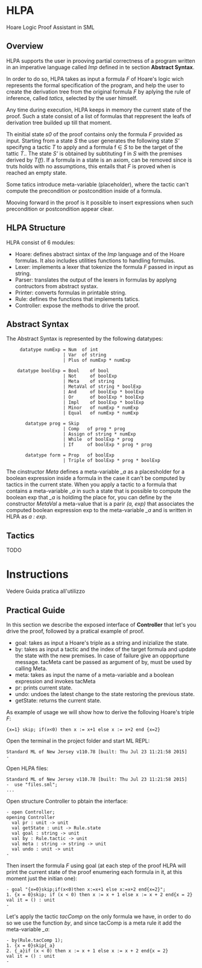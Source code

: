 # HLPA
Hoare Logic Proof Assistant in SML

## Overview
HLPA supports the user in prooving partial correctness of a program written in an imperative language called *Imp* defined in te section **Abstract Syntax**.

In order to do so, HLPA takes as input a formula *F* of Hoare's logic wich represents the formal specification of the program, and help the user to create the derivation tree from the original formula *F* by aplying the rule of inference, called *tatics*, selected by the user himself.

Any time during execution, HLPA keeps in memory the current state of the proof. Such a state consist of a list of formulas that reppresent the leafs of derivation tree builded up till that moment.

Th einitial state *s0* of the proof contains only the formula *F* provided as input. Starting from a state *S* the user generates the following state *S'* specifyng a tactic *T* to apply and a formula f ∈ *S* to be the target of the tattic *T*..
The state *S'* is obtained by subtituting f in *S* with the premises derived by *T(f)*.
If a formula in a state is an axiom, can be removed since is truts holds with no assumptions, this entails that *F* is proved when is reached an empty state.

Some tatics introduce meta-variable (placeholder), where the tactic can't compute the precondition or postcondition inside of a formula.

Mooving forward in the proof is it possible to insert expressions when such precondition or postcondition appear clear.

## HLPA Structure
HLPA consist of 6 modules:
* Hoare: defines abstract sintax of the *Imp* language and of the Hoare formulas. It also includes utilities functions to handling formulas.
* Lexer: implements a lexer that tokenize the formula *F* passed in input as string.
* Parser: translates the output of the lexers in formulas by applyng contructors from abstract systax.
* Printer: converts formulas in printable string.
* Rule: defines the functions that implements tatics.
* Controller: expose the methods to drive the proof.

## Abstract Syntax
The Abstract Syntax is represented by the following datatypes:

```ML
     datatype numExp = Num  of int
                     | Var  of string
                     | Plus of numExp * numExp

    datatype boolExp = Bool    of bool
                     | Not     of boolExp
                     | Meta    of string
                     | MetaVal of string * boolExp
                     | And     of boolExp * boolExp
                     | Or      of boolExp * boolExp
                     | Impl    of boolExp * boolExp
                     | Minor   of numExp * numExp
                     | Equal   of numExp * numExp

       datatype prog = Skip
                     | Comp   of prog * prog
                     | Assign of string * numExp
                     | While  of boolExp * prog
                     | If     of boolExp * prog * prog

       datatype form = Prop   of boolExp
                     | Triple of boolExp * prog * boolExp

```
The cinstructor *Meta* defines a meta-variable *_a* as a placesholder for a boolean expression inside a formula in the case it can't be computed by tactics in the current state.
When you apply a tactic to a formula that contains a meta-variable *_a* in such a state that is possible to compute the boolean exp that *_a* is holdimg the place for, you can define by the constructor *MetaVal* a meta-value that is a parir *(a, exp)* that associates  the computed boolean expression exp to the meta-variable *_a* and is written in HLPA as *a : exp*.

## Tactics
TODO
# Instructions

Vedere Guida pratica all'utilizzo

## Practical Guide
In this section we describe the exposed interface of **Controller** that let's you drive the proof, followed by a pratical example of proof.
* goal: takes as input a Hoare's triple as a string and inizialize the state.
* by: takes as input a tactic and the index of the target formula and update the state with the new premises. In case of failure give an oppoprtune message. tacMeta cant be passed as argument of by, must be used by calling Meta.
* meta: takes as input the name of a meta-variable and a boolean expression and invokes tacMeta
* pr: prints current state.
* undo: undoes the latest change to the state restoring the previous state.
* getState: returns the current state.

As example of usage we will show how to derive the folloving Hoare's triple *F*:
```ML
{x=1} skip; if(x<0) then x := x+1 else x := x+2 end {x=2}
```
Open the terminal in the project folder and start ML REPL:
```
Standard ML of New Jersey v110.78 [built: Thu Jul 23 11:21:58 2015]
-
```
Open HLPA files:
```
Standard ML of New Jersey v110.78 [built: Thu Jul 23 11:21:58 2015]
-  use "files.sml";
...
```
Open structure Controller to pbtain the interface:
```
- open Controller;
opening Controller
  val pr : unit -> unit
  val getState : unit -> Rule.state
  val goal : string -> unit
  val by : Rule.tactic -> unit
  val meta : string -> string -> unit
  val undo : unit -> unit
-
```
Then insert the formula *F* using goal (at each step of the proof HLPA will print the current state of the proof enumering each formula in it, at this moment just the initian one):
```
- goal "{x=0}skip;if(x<0)then x:=x+1 else x:=x+2 end{x=2}";
1. {x = 0}skip; if (x < 0) then x := x + 1 else x := x + 2 end{x = 2}
val it = () : unit
-
```
Let's apply the tactic *tacComp* on the only formula we have, in order to do so we use the function *by*, and since tacComp is a meta rule it add the meta-variable *_a*:
```
- by(Rule.tacComp 1);
1. {x = 0}skip{_a}
2. {_a}if (x < 0) then x := x + 1 else x := x + 2 end{x = 2}
val it = () : unit
-
```

